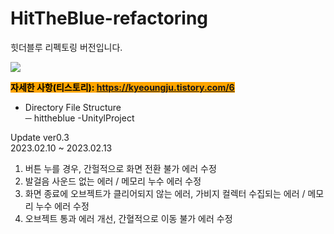 # HitTheBlue-refactoring

힛더블루 리펙토링 버전입니다.  

 <img src="https://img1.daumcdn.net/thumb/R1280x0/?scode=mtistory2&fname=https%3A%2F%2Fblog.kakaocdn.net%2Fdn%2FRkUn5%2FbtrVT5eIQyJ%2FHlL7ViJhO2NKmdkp7sj611%2Fimg.png"> 

<mark style="background-color:orange">**자세한 사항(티스토리): https://kyeoungju.tistory.com/6**  </mark> 

- Directory File Structure  
─ hittheblue -UnitylProject
  
Update ver0.3  
2023.02.10 ~ 2023.02.13  
1. 버튼 누를 경우, 간헐적으로 화면 전환 불가 에러 수정  
2. 발걸음 사운드 없는 에러 / 메모리 누수 에러 수정  
3. 화면 종료에 오브젝트가 클리어되지 않는 에러, 가비지 컬렉터 수집되는 에러 / 메모리 누수 에러 수정  
4. 오브젝트 통과 에러 개선, 간혈적으로 이동 불가 에러 수정  




  
 
  


